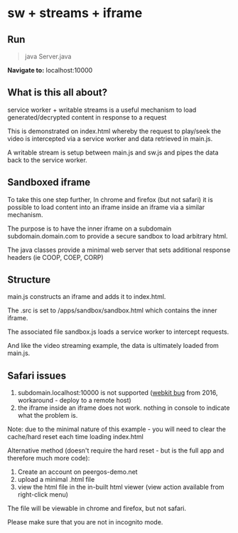 # sw + streams + iframe

## Run
> java Server.java

**Navigate to:** 
localhost:10000

## What is this all about?

service worker + writable streams is a useful mechanism to load generated/decrypted content in response to a request

This is demonstrated on index.html whereby the request to play/seek the video is intercepted via a service worker and data retrieved in main.js.

A writable stream is setup between main.js and sw.js and pipes the data back to the service worker. 


## Sandboxed iframe

To take this one step further, In chrome and firefox (but not safari) it is possible to load content into an iframe inside an iframe via a similar mechanism.

The purpose is to have the inner iframe on a subdomain subdomain.domain.com to provide a secure sandbox to load arbitrary html.

The java classes provide a minimal web server that sets additional response headers (ie COOP, COEP, CORP)


## Structure

main.js constructs an iframe and adds it to index.html.

The .src is set to /apps/sandbox/sandbox.html which contains the inner iframe.

The associated file sandbox.js loads a service worker to intercept requests.

And like the video streaming example, the data is ultimately loaded from main.js.

## Safari issues

1. subdomain.localhost:10000 is not supported ([webkit bug](https://bugs.webkit.org/show_bug.cgi?id=160504) from 2016, workaround - deploy to a remote host)
2. the iframe inside an iframe does not work. nothing in console to indicate what the problem is.

Note: due to the minimal nature of this example - you will need to clear the cache/hard reset each time loading index.html


Alternative method (doesn't require the hard reset - but is the full app and therefore much more code):

1. Create an account on peergos-demo.net
2. upload a minimal .html file
3. view the html file in the in-built html viewer (view action available from right-click menu)

The file will be viewable in chrome and firefox, but not safari.

Please make sure that you are not in incognito mode.
